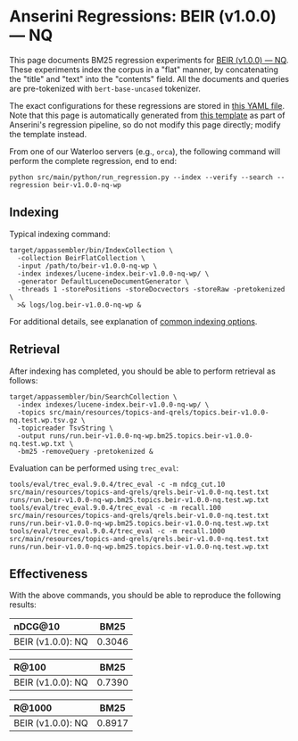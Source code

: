# Anserini Regressions: BEIR (v1.0.0) &mdash; NQ

This page documents BM25 regression experiments for [BEIR (v1.0.0) &mdash; NQ](http://beir.ai/).
These experiments index the corpus in a "flat" manner, by concatenating the "title" and "text" into the "contents" field.
All the documents and queries are pre-tokenized with `bert-base-uncased` tokenizer.

The exact configurations for these regressions are stored in [this YAML file](../src/main/resources/regression/beir-v1.0.0-nq-wp.yaml).
Note that this page is automatically generated from [this template](../src/main/resources/docgen/templates/beir-v1.0.0-nq-wp.template) as part of Anserini's regression pipeline, so do not modify this page directly; modify the template instead.

From one of our Waterloo servers (e.g., `orca`), the following command will perform the complete regression, end to end:

```
python src/main/python/run_regression.py --index --verify --search --regression beir-v1.0.0-nq-wp
```

## Indexing

Typical indexing command:

```
target/appassembler/bin/IndexCollection \
  -collection BeirFlatCollection \
  -input /path/to/beir-v1.0.0-nq-wp \
  -index indexes/lucene-index.beir-v1.0.0-nq-wp/ \
  -generator DefaultLuceneDocumentGenerator \
  -threads 1 -storePositions -storeDocvectors -storeRaw -pretokenized \
  >& logs/log.beir-v1.0.0-nq-wp &
```

For additional details, see explanation of [common indexing options](common-indexing-options.md).

## Retrieval

After indexing has completed, you should be able to perform retrieval as follows:

```
target/appassembler/bin/SearchCollection \
  -index indexes/lucene-index.beir-v1.0.0-nq-wp/ \
  -topics src/main/resources/topics-and-qrels/topics.beir-v1.0.0-nq.test.wp.tsv.gz \
  -topicreader TsvString \
  -output runs/run.beir-v1.0.0-nq-wp.bm25.topics.beir-v1.0.0-nq.test.wp.txt \
  -bm25 -removeQuery -pretokenized &
```

Evaluation can be performed using `trec_eval`:

```
tools/eval/trec_eval.9.0.4/trec_eval -c -m ndcg_cut.10 src/main/resources/topics-and-qrels/qrels.beir-v1.0.0-nq.test.txt runs/run.beir-v1.0.0-nq-wp.bm25.topics.beir-v1.0.0-nq.test.wp.txt
tools/eval/trec_eval.9.0.4/trec_eval -c -m recall.100 src/main/resources/topics-and-qrels/qrels.beir-v1.0.0-nq.test.txt runs/run.beir-v1.0.0-nq-wp.bm25.topics.beir-v1.0.0-nq.test.wp.txt
tools/eval/trec_eval.9.0.4/trec_eval -c -m recall.1000 src/main/resources/topics-and-qrels/qrels.beir-v1.0.0-nq.test.txt runs/run.beir-v1.0.0-nq-wp.bm25.topics.beir-v1.0.0-nq.test.wp.txt
```

## Effectiveness

With the above commands, you should be able to reproduce the following results:

| nDCG@10                                                                                                      | BM25      |
|:-------------------------------------------------------------------------------------------------------------|-----------|
| BEIR (v1.0.0): NQ                                                                                            | 0.3046    |


| R@100                                                                                                        | BM25      |
|:-------------------------------------------------------------------------------------------------------------|-----------|
| BEIR (v1.0.0): NQ                                                                                            | 0.7390    |


| R@1000                                                                                                       | BM25      |
|:-------------------------------------------------------------------------------------------------------------|-----------|
| BEIR (v1.0.0): NQ                                                                                            | 0.8917    |
